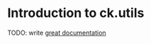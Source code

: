 # Introduction to ck.utils

TODO: write [great documentation](http://jacobian.org/writing/what-to-write/)
